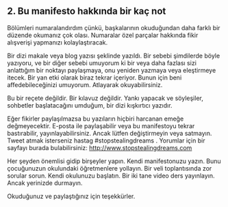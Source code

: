 2\. Bu manifesto hakkında bir kaç not
------

Bölümleri numaralandırdım çünkü, başkalarının okuduğundan daha farklı bir düzende okumanız çok olası. Numaralar özel parçalar hakkında fikir alışverişi yapmanızı kolaylaştıracak.

Bir dizi makale veya blog yazısı şeklinde yazıldı. Bir sebebi şimdilerde böyle yazıyoru, ve bir diğer sebebi umuyorum ki bir veya daha fazlası sizi anlattığım bir noktayı paylaşmaya, onu yeniden yazmaya veya eleştirmeye itecek. Bir yan etki olarak biraz tekrar içeriyor. Bunun için beni affedebileceğinizi umuyorum. Atlayarak okuyabilirsiniz.

Bu bir reçete değildir. Bir kılavuz değildir. Yankı yapacak ve söyleşiler, sohbetler başlatacağını umduğum, bir dizi kışkırtıcı yazıdır.

Eğer fikirler paylaşılmazsa bu yazıların hiçbiri harcanan emeğe değmeyecektir. E-posta ile paylaşabilir veya bu manifestoyu tekrar bastırabilir, yayınlayabilirsiniz. Ancak lütfen değiştirmeyin veya satmayın. Tweet atmak isterseniz hastag #stopstealingdreams . Yorumlar için bir sayfayı burada bulabilirsiniz: http://www.stopstealingdreams.com

Her şeyden önemlisi gidip birşeyler yapın. Kendi manifestonuzu yazın. Bunu çocuğunuzun okulundaki öğretmenlere yollayın. Bir veli toplantısında zor sorular sorun. Kendi okulunuzu başlatın. Bir iki tane video ders yayınlayın. Ancak yerinizde durmayın.

Okuduğunuz ve paylaştığınız için teşekkürler.
